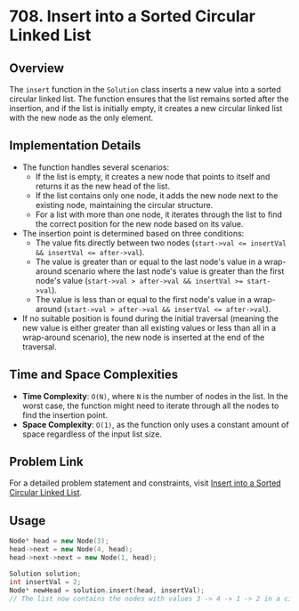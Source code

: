 # 708. Insert into a Sorted Circular Linked List

## Overview
The `insert` function in the `Solution` class inserts a new value into a sorted circular linked list. The function ensures that the list remains sorted after the insertion, and if the list is initially empty, it creates a new circular linked list with the new node as the only element.

## Implementation Details
- The function handles several scenarios:
  - If the list is empty, it creates a new node that points to itself and returns it as the new head of the list.
  - If the list contains only one node, it adds the new node next to the existing node, maintaining the circular structure.
  - For a list with more than one node, it iterates through the list to find the correct position for the new node based on its value.
- The insertion point is determined based on three conditions:
  - The value fits directly between two nodes (`start->val <= insertVal && insertVal <= after->val`).
  - The value is greater than or equal to the last node's value in a wrap-around scenario where the last node's value is greater than the first node's value (`start->val > after->val && insertVal >= start->val`).
  - The value is less than or equal to the first node's value in a wrap-around (`start->val > after->val && insertVal <= after->val`).
- If no suitable position is found during the initial traversal (meaning the new value is either greater than all existing values or less than all in a wrap-around scenario), the new node is inserted at the end of the traversal.

## Time and Space Complexities
- **Time Complexity**: `O(N)`, where `N` is the number of nodes in the list. In the worst case, the function might need to iterate through all the nodes to find the insertion point.
- **Space Complexity**: `O(1)`, as the function only uses a constant amount of space regardless of the input list size.

## Problem Link
For a detailed problem statement and constraints, visit [Insert into a Sorted Circular Linked List](https://leetcode.com/problems/insert-into-a-sorted-circular-linked-list/).

## Usage
```cpp
Node* head = new Node(3);
head->next = new Node(4, head);
head->next->next = new Node(1, head);

Solution solution;
int insertVal = 2;
Node* newHead = solution.insert(head, insertVal);
// The list now contains the nodes with values 3 -> 4 -> 1 -> 2 in a circular fashion

